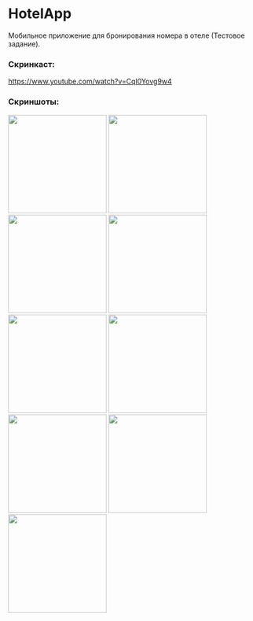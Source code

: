 # HotelApp

  Мобильное приложение для бронирования номера в отеле (Тестовое задание).

### Скринкаст: 
https://www.youtube.com/watch?v=CqI0Yovg9w4

### Скриншоты:
<image src='https://github.com/arshapshap/hotelapp/assets/48681339/942dac18-d6ca-4d84-8aac-84a65406455f' width=200 />
<image src='https://github.com/arshapshap/hotelapp/assets/48681339/a82a8f9e-0db1-48ea-9349-c293215005ac' width=200 />
<image src='https://github.com/arshapshap/hotelapp/assets/48681339/b8627371-f055-4514-80a0-509c993146d8' width=200 />
<image src='https://github.com/arshapshap/hotelapp/assets/48681339/db70f011-b169-481e-bd24-80682f9611d6' width=200 />
<image src='https://github.com/arshapshap/hotelapp/assets/48681339/3bb33d3c-caf0-48bd-901c-9ec0651a7442' width=200 />
<image src='https://github.com/arshapshap/hotelapp/assets/48681339/da0a4095-cfd8-401d-8c19-2e7e2d155945' width=200 />
<image src='https://github.com/arshapshap/hotelapp/assets/48681339/9d0cb734-7f9e-4f7f-a5a6-0941f1917b6d' width=200 />
<image src='https://github.com/arshapshap/hotelapp/assets/48681339/62e38099-c34e-4ce8-95b7-24d3f0e8c185' width=200 />
<image src='https://github.com/arshapshap/hotelapp/assets/48681339/ecfbdb82-c0ff-4391-8e29-05ff5662cce7' width=200 />
